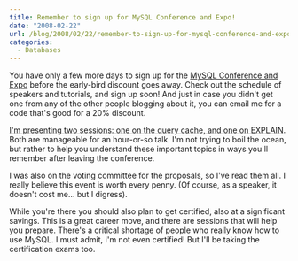```yaml
---
title: Remember to sign up for MySQL Conference and Expo!
date: "2008-02-22"
url: /blog/2008/02/22/remember-to-sign-up-for-mysql-conference-and-expo/
categories:
  - Databases
---
```

You have only a few more days to sign up for the [MySQL Conference and Expo](http://www.mysqlconf.com/) before the early-bird discount goes away. Check out the schedule of speakers and tutorials, and sign up soon! And just in case you didn't get one from any of the other people blogging about it, you can email me for a code that's good for a 20% discount.

[I'm presenting two sessions: one on the query cache, and one on EXPLAIN](http://en.oreilly.com/mysql2008/public/schedule/speaker/142). Both are manageable for an hour-or-so talk. I'm not trying to boil the ocean, but rather to help you understand these important topics in ways you'll remember after leaving the conference.

I was also on the voting committee for the proposals, so I've read them all. I really believe this event is worth every penny. (Of course, as a speaker, it doesn't cost me... but I digress).

While you're there you should also plan to get certified, also at a significant savings. This is a great career move, and there are sessions that will help you prepare. There's a critical shortage of people who really know how to use MySQL. I must admit, I'm not even certified! But I'll be taking the certification exams too.


